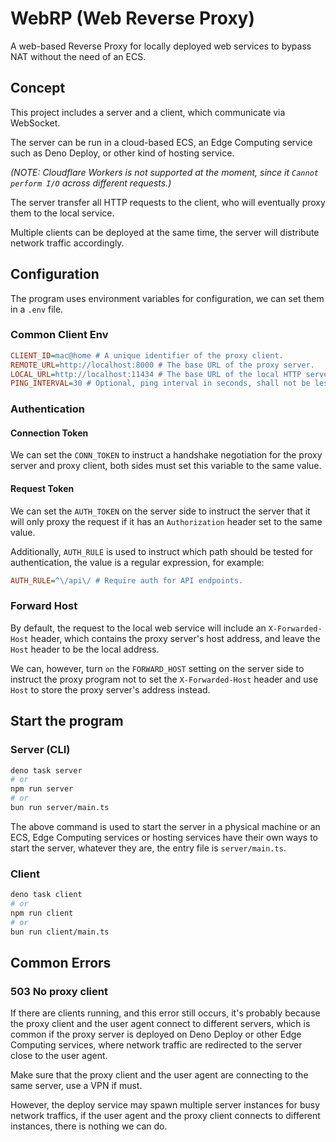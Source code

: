 # WebRP (Web Reverse Proxy)

A web-based Reverse Proxy for locally deployed web services to bypass NAT
without the need of an ECS.

## Concept

This project includes a server and a client, which communicate via WebSocket.

The server can be run in a cloud-based ECS, an Edge Computing service such as
Deno Deploy, or other kind of hosting service.

_(NOTE: Cloudflare Workers is not supported at the moment, since it_
_`Cannot perform I/O` across different requests.)_

The server transfer all HTTP requests to the client, who will eventually proxy
them to the local service.

Multiple clients can be deployed at the same time, the server will distribute
network traffic accordingly.

## Configuration

The program uses environment variables for configuration, we can set them in a
`.env` file.

### Common Client Env

```ini
CLIENT_ID=mac@home # A unique identifier of the proxy client.
REMOTE_URL=http://localhost:8000 # The base URL of the proxy server.
LOCAL_URL=http://localhost:11434 # The base URL of the local HTTP server.
PING_INTERVAL=30 # Optional, ping interval in seconds, shall not be less than 5.
```

### Authentication

#### Connection Token

We can set the `CONN_TOKEN` to instruct a handshake negotiation for the proxy
server and proxy client, both sides must set this variable to the same value.

#### Request Token

We can set the `AUTH_TOKEN` on the server side to instruct the server that it
will only proxy the request if it has an `Authorization` header set to the same
value.

Additionally, `AUTH_RULE` is used to instruct which path should be tested for
authentication, the value is a regular expression, for example:

```ini
AUTH_RULE=^\/api\/ # Require auth for API endpoints.
```

### Forward Host

By default, the request to the local web service will include an
`X-Forwarded-Host` header, which contains the proxy server's host address, and
leave the `Host` header to be the local address.

We can, however, turn `on` the `FORWARD_HOST` setting on the server side to
instruct the proxy program not to set the `X-Forwarded-Host` header and use
`Host` to store the proxy server's address instead.

## Start the program

### Server (CLI)

```sh
deno task server
# or
npm run server
# or
bun run server/main.ts
```

The above command is used to start the server in a physical machine or an ECS,
Edge Computing services or hosting services have their own ways to start the
server, whatever they are, the entry file is `server/main.ts`.

### Client

```sh
deno task client
# or
npm run client
# or
bun run client/main.ts
```

## Common Errors

### 503 No proxy client

If there are clients running, and this error still occurs, it's probably because
the proxy client and the user agent connect to different servers, which is
common if the proxy server is deployed on Deno Deploy or other Edge Computing
services, where network traffic are redirected to the server close to the user
agent.

Make sure that the proxy client and the user agent are connecting to the same
server, use a VPN if must.

However, the deploy service may spawn multiple server instances for busy network
traffics, if the user agent and the proxy client connects to different
instances, there is nothing we can do.

